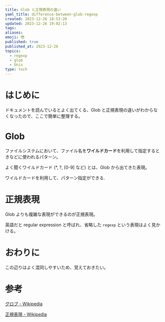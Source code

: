 ```yaml
---
title: Glob と正規表現の違い
yaml_title: difference-between-glob-regexp
created: 2023-12-26 18:53:20
updated: 2023-12-26 19:02:13
tags: 
aliases: 
emoji: 😎
published: true
published_at: 2023-12-26
topics:
  - regexp
  - glob
  - Unix
type: tech
---
```

# はじめに

ドキュメントを読んでいるとよく出てくる、Glob と正規表現の違いがわからなくなったので、ここで簡単に整理する。

# Glob

ファイルシステムにおいて、ファイル名を**ワイルドカード**を利用して指定するときなどに使われるパターン。

よく聞くワイルドカード (\*, ?, \[0-9\] など) とは、Glob から出てきた表現。

ワイルドカードを利用して、パターン指定ができる.

# 正規表現

Glob よりも複雑な表現ができるのが正規表現。

英語だと regular expression と呼ばれ、省略した `regexp` という表現はよく見かける。

# おわりに

この辺りはよく混同しやすいため、覚えておきたい。

# 参考

[グロブ - Wikipedia](https://ja.wikipedia.org/wiki/%E3%82%B0%E3%83%AD%E3%83%96)

[正規表現 - Wikipedia](https://ja.wikipedia.org/wiki/%E6%AD%A3%E8%A6%8F%E8%A1%A8%E7%8F%BE)
